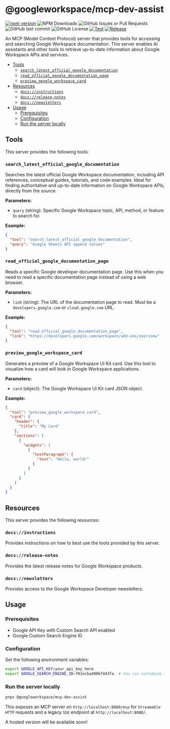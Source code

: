 # @googleworkspace/mcp-dev-assist

[![npm version](https://img.shields.io/npm/v/%40googleworkspace%2Fmcp-dev-assist)](https://www.npmjs.com/package/@googleworkspace/mcp-dev-assist)
![NPM Downloads](https://img.shields.io/npm/dm/%40googleworkspace%2Fmcp-dev-assist)
![GitHub Issues or Pull Requests](https://img.shields.io/github/issues/googleworkspace/dev-assist)
![GitHub last commit](https://img.shields.io/github/last-commit/googleworkspace/dev-assist)
![GitHub License](https://img.shields.io/github/license/googleworkspace/dev-assist)
[![Test](https://github.com/googleworkspace/dev-assist/actions/workflows/test.yml/badge.svg)](https://github.com/googleworkspace/dev-assist/actions/workflows/test.yml)
[![Release](https://github.com/googleworkspace/dev-assist/actions/workflows/release.yml/badge.svg)](https://github.com/googleworkspace/dev-assist/actions/workflows/release.yml)

An MCP (Model Context Protocol) server that provides tools for accessing and searching Google Workspace documentation. This server enables AI assistants and other tools to retrieve up-to-date information about Google Workspace APIs and services.

- [Tools](#tools)
  - [`search_latest_official_google_documentation`](#search_latest_official_google_documentation)
  - [`read_official_google_documentation_page`](#read_official_google_documentation_page)
  - [`preview_google_workspace_card`](#preview_google_workspace_card)
- [Resources](#resources)
  - [`docs://instructions`](#docsinstructions)
  - [`docs://release-notes`](#docsrelease-notes)
  - [`docs://newsletters`](#docsnewsletters)
- [Usage](#usage)
  - [Prerequisites](#prerequisites)
  - [Configuration](#configuration)
  - [Run the server locally](#run-the-server-locally)

## Tools

This server provides the following tools:

### `search_latest_official_google_documentation`

Searches the latest official Google Workspace documentation, including API references, conceptual guides, tutorials, and code examples. Ideal for finding authoritative and up-to-date information on Google Workspace APIs, directly from the source.

**Parameters:**

- `query` (string): Specific Google Workspace topic, API, method, or feature to search for.

**Example:**

```json
{
  "tool": "search_latest_official_google_documentation",
  "query": "Google Sheets API append values"
}
```

### `read_official_google_documentation_page`

Reads a specific Google developer documentation page. Use this when you need to read a specific documentation page instead of using a web browser.

**Parameters:**

- `link` (string): The URL of the documentation page to read. Must be a `developers.google.com` or `cloud.google.com` URL.

**Example:**

```json
{
  "tool": "read_official_google_documentation_page",
  "link": "https://developers.google.com/workspace/add-ons/overview"
}
```

### `preview_google_workspace_card`

Generates a preview of a Google Workspace UI Kit card. Use this tool to visualize how a card will look in Google Workspace applications.

**Parameters:**

- `card` (object): The Google Workspace UI Kit card JSON object.

**Example:**

```json
{
  "tool": "preview_google_workspace_card",
  "card": {
    "header": {
      "title": "My Card"
    },
    "sections": [
      {
        "widgets": [
          {
            "textParagraph": {
              "text": "Hello, world!"
            }
          }
        ]
      }
    ]
  }
}
```

## Resources

This server provides the following resources:

### `docs://instructions`

Provides instructions on how to best use the tools provided by this server.

### `docs://release-notes`

Provides the latest release notes for Google Workspace products.

### `docs://newsletters`

Provides access to the Google Workspace Developer newsletters.

## Usage

### Prerequisites

- Google API Key with Custom Search API enabled
- Google Custom Search Engine ID

### Configuration

Set the following environment variables:

```bash
export GOOGLE_API_KEY=your_api_key_here
export GOOGLE_SEARCH_ENGINE_ID=701ecba480bf443fa  # You can customize this
```

### Run the server locally

```bash
pnpx @googleworkspace/mcp-dev-assist
```

This exposes an MCP server on `http://localhost:8080/mcp` for `Streamable HTTP` requests and a legacy `SSE` endpoint at `http://localhost:8080/`.

A hosted version will be available soon!
